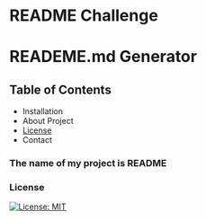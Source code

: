 # README Challenge
  # READEME.md Generator

  ## Table of Contents
 - Installation
 - About Project
- [License](#license)
 - Contact

  
  ### The name of my project is  README
  
  ### License
  [![License: MIT](https://img.shields.io/badge/License-MIT-yellow.svg)](https://opensource.org/licenses/MIT)
  
  